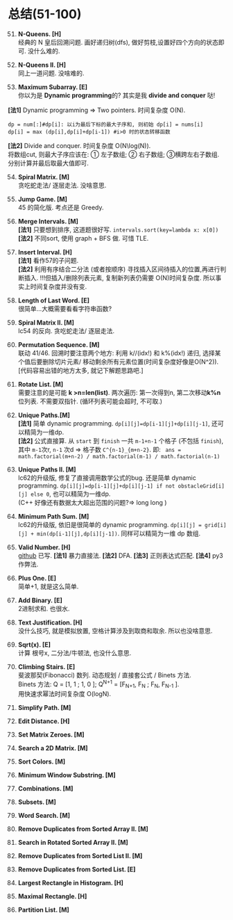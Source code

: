# 总结(51-100)

51. **N-Queens. [H]**   
经典的 N 皇后回溯问题. 画好递归树(dfs), 做好剪枝,设置好四个方向的状态即可. 没什么难的.    

52. **N-Queens II. [H]**    
同上一道问题. 没啥难的.   

53. **Maximum Subarray. [E]**    
你以为是 **Dynamic programming**的? 其实是我 **divide and conquer** 哒!      

  **[法1]** Dynamic programming => Two pointers. 时间复杂度 O(N).
```
dp = num[:]#dp[i]: 以i为最后下标的最大子序和, 则初始 dp[i] = nums[i]
dp[i] = max (dp[i],dp[i]+dp[i-1]) #i>0 时的状态转移函数
```
  **[法2]** Divide and conquer. 时间复杂度 O(N\log(N)).   
将数组cut, 则最大子序应该在: ① 左子数组; ② 右子数组; ③横跨左右子数组. 分别计算并最后取最大值即可.      

54. **Spiral Matrix. [M]**   
贪吃蛇走法/ 逐层走法. 没啥意思.  

55. **Jump Game. [M]**    
45 的简化版. 考点还是 Greedy.  

56. **Merge Intervals. [M]**    
 **[法1]** 只要想到排序, 这道题很好写. `intervals.sort(key=lambda x: x[0])`    
 **[法2]** 不同sort, 使用 graph + BFS 做. 可惜 TLE.

57. **Insert Interval. [H]**       
 **[法1]** 看作57的子问题.    
 **[法2]** 利用有序结合二分法 (或者按顺序) 寻找插入区间待插入的位置,再进行判断插入.
  !!!但插入/删除列表元素, 复制新列表仍需要 O(N)时间复杂度. 所以事实上时间复杂度并没有变.

58. **Length of Last Word. [E]**   
很简单...大概需要看看字符串函数?

59. **Spiral Matrix II. [M]**    
lc54 的反向. 贪吃蛇走法/ 逐层走法.

60. **Permutation Sequence. [M]**   
联动 41/46. 回溯时要注意两个地方: 利用 k//(idx!) 和 k%(idx!) 递归,
选择某个值后要删除切片元素/ 移动剩余所有元素位置(时间复杂度好像是O(N^2)). [代码容易出错的地方太多, 就记下解题思路吧.]

61. **Rotate List. [M]**    
需要注意的是可能 **k >n=len(list)**.
两次遍历: 第一次得到n, 第二次移动**k%n**位列表. 不需要双指针. (循环列表可能会超时, 不可取.)  


62. **Unique Paths.[M]**          
 **[法1]** 简单 dynamic programming. `dp[i][j]=dp[i-1][j]+dp[i][j-1]`, 还可以精简为一维dp.     
 **[法2]** 公式直接算. 从 `start` 到 `finish` 一共 `m-1+n-1` 个格子
 (不包括 `finish`), 其中 `m-1`次r, `n-1` 次d => 格子数 `C^{n-1}_{m+n-2}`.
  即:  ` ans = math.factorial(m+n-2) / math.factorial(m-1) / math.factorial(n-1)`

63. **Unique Paths II. [M]**   
lc62的升级版, 修复了直接调用数学公式的bug. 还是简单 dynamic programming. `dp[i][j]=dp[i-1][j]+dp[i][j-1] if not obstacleGrid[i][j] else 0`, 也可以精简为一维dp.    
(C++ 好像还有数据太大超出范围的问题?=> long long )

64. **Minimum Path Sum. [M]**    
lc62的升级版, 依旧是很简单的 dynamic programming. `dp[i][j] = grid[i][j] + min(dp[i-1][j],dp[i][j-1])`. 同样可以精简为一维 dp 数组.  

65. **Valid Number. [H]**  
[github](https://github.com/YawningLiu/leetcode/blob/master/65-valid-number.md) 已写.
 **[法1]** 暴力直接法.  **[法2]** DFA.
  **[法3]** 正则表达式匹配. **[法4]** py3 作弊法.  

66. **Plus One. [E]**    
 简单+1, 就是这么简单.  

67. **Add Binary. [E]**     
 2进制求和. 也很水.

68. **Text Justification. [H]**    
没什么技巧, 就是模拟放置, 空格计算涉及到取商和取余. 所以也没啥意思.

69. **Sqrt(x). [E]**    
计算 根号x, 二分法/牛顿法, 也没什么意思.

70. **Climbing Stairs. [E]**    
斐波那契(Fibonacci) 数列. 动态规划 / 直接套公式 / Binets 方法.    
  Binets 方法: Q = [1, 1 ; 1, 0 ];
  Q<Sup>N+1</Sup> = [F<Sub>N+1</Sub>, F<Sub>N</Sub> ;
  F<Sub>N</Sub>, F<Sub>N-1</Sub> ].  
  用快速求幂法时间复杂度 O(logN).     

71. **Simplify Path. [M]**
72. **Edit Distance. [H]**
73. **Set Matrix Zeroes. [M]**
74. **Search a 2D Matrix. [M]**
75. **Sort Colors. [M]**
76. **Minimum Window Substring. [M]**
77. **Combinations. [M]**
78. **Subsets. [M]**
79. **Word Search. [M]**
80. **Remove Duplicates from Sorted Array II. [M]**
81. **Search in Rotated Sorted Array II. [M]**
82. **Remove Duplicates from Sorted List II. [M]**
83. **Remove Duplicates from Sorted List. [E]**
84. **Largest Rectangle in Histogram. [H]**
85. **Maximal Rectangle. [H]**
86. **Partition List. [M]**
